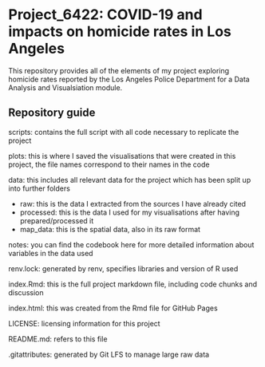 # Project_6422: COVID-19 and impacts on homicide rates in Los Angeles
This repository provides all of the elements of my project exploring homicide rates reported by the Los Angeles Police Department for a Data Analysis and Visualsiation module.

## Repository guide

scripts: contains the full script with all code necessary to replicate the project

plots: this is where I saved the visualisations that were created in this project, the file names correspond to their names in the code

data: this includes all relevant data for the project which has been split up into further folders
- raw: this is the data I extracted from the sources I have already cited
- processed: this is the data I used for my visualisations after having prepared/processed it
- map_data: this is the spatial data, also in its raw format

notes: you can find the codebook here for more detailed information about variables in the data used

renv.lock: generated by renv, specifies libraries and version of R used

index.Rmd: this is the full project markdown file, including code chunks and discussion

index.html: this was created from the Rmd file for GitHub Pages

LICENSE: licensing information for this project

README.md: refers to this file

.gitattributes: generated by Git LFS to manage large raw data



